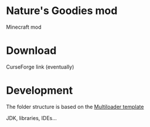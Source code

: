 # Nature's Goodies mod

Minecraft mod

# Download

CurseForge link (eventually)

# Development

The folder structure is based on the [Multiloader template](https://github.com/jaredlll08/MultiLoader-Template)

JDK, libraries, IDEs...

